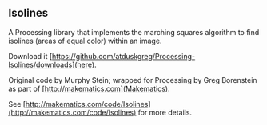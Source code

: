 ## Isolines

A Processing library that implements the marching squares algorithm to find isolines (areas of equal color) within an image.

Download it [https://github.com/atduskgreg/Processing-Isolines/downloads](here).

Original code by Murphy Stein; wrapped for Processing by Greg Borenstein as part of [http://makematics.com](Makematics).

See [http://makematics.com/code/Isolines](http://makematics.com/code/Isolines) for more details.